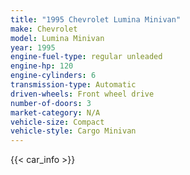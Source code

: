 ```yaml
---
title: "1995 Chevrolet Lumina Minivan"
make: Chevrolet
model: Lumina Minivan
year: 1995
engine-fuel-type: regular unleaded
engine-hp: 120
engine-cylinders: 6
transmission-type: Automatic
driven-wheels: Front wheel drive
number-of-doors: 3
market-category: N/A
vehicle-size: Compact
vehicle-style: Cargo Minivan
---
```


{{< car_info >}}
